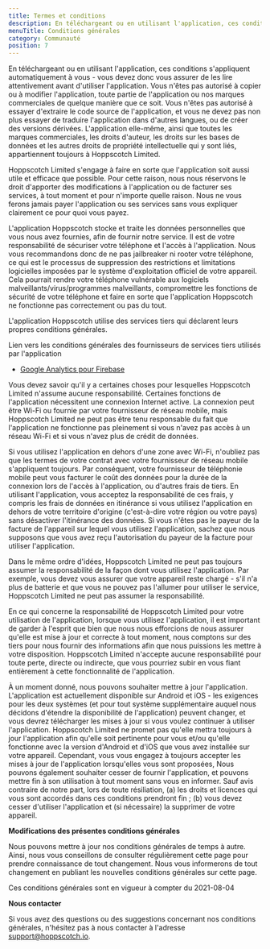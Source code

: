 ```yaml
---
title: Termes et conditions
description: En téléchargeant ou en utilisant l'application, ces conditions s'appliquent automatiquement à vous.
menuTitle: Conditions générales
category: Communauté
position: 7
---
```


En téléchargeant ou en utilisant l'application, ces conditions s'appliquent automatiquement à vous - vous devez donc vous assurer de les lire attentivement avant d'utiliser l'application. Vous n'êtes pas autorisé à copier ou à modifier l'application, toute partie de l'application ou nos marques commerciales de quelque manière que ce soit. Vous n'êtes pas autorisé à essayer d'extraire le code source de l'application, et vous ne devez pas non plus essayer de traduire l'application dans d'autres langues, ou de créer des versions dérivées. L'application elle-même, ainsi que toutes les marques commerciales, les droits d'auteur, les droits sur les bases de données et les autres droits de propriété intellectuelle qui y sont liés, appartiennent toujours à Hoppscotch Limited.

Hoppscotch Limited s'engage à faire en sorte que l'application soit aussi utile et efficace que possible. Pour cette raison, nous nous réservons le droit d'apporter des modifications à l'application ou de facturer ses services, à tout moment et pour n'importe quelle raison. Nous ne vous ferons jamais payer l'application ou ses services sans vous expliquer clairement ce pour quoi vous payez.

L'application Hoppscotch stocke et traite les données personnelles que vous nous avez fournies, afin de fournir notre service. Il est de votre responsabilité de sécuriser votre téléphone et l'accès à l'application. Nous vous recommandons donc de ne pas jailbreaker ni rooter votre téléphone, ce qui est le processus de suppression des restrictions et limitations logicielles imposées par le système d'exploitation officiel de votre appareil. Cela pourrait rendre votre téléphone vulnérable aux logiciels malveillants/virus/programmes malveillants, compromettre les fonctions de sécurité de votre téléphone et faire en sorte que l'application Hoppscotch ne fonctionne pas correctement ou pas du tout.

L'application Hoppscotch utilise des services tiers qui déclarent leurs propres conditions générales.

Lien vers les conditions générales des fournisseurs de services tiers utilisés par l'application

- [Google Analytics pour Firebase](https://firebase.google.com/terms/analytics)

Vous devez savoir qu'il y a certaines choses pour lesquelles Hoppscotch Limited n'assume aucune responsabilité. Certaines fonctions de l'application nécessitent une connexion Internet active. La connexion peut être Wi-Fi ou fournie par votre fournisseur de réseau mobile, mais Hoppscotch Limited ne peut pas être tenu responsable du fait que l'application ne fonctionne pas pleinement si vous n'avez pas accès à un réseau Wi-Fi et si vous n'avez plus de crédit de données.

Si vous utilisez l'application en dehors d'une zone avec Wi-Fi, n'oubliez pas que les termes de votre contrat avec votre fournisseur de réseau mobile s'appliquent toujours. Par conséquent, votre fournisseur de téléphonie mobile peut vous facturer le coût des données pour la durée de la connexion lors de l'accès à l'application, ou d'autres frais de tiers. En utilisant l'application, vous acceptez la responsabilité de ces frais, y compris les frais de données en itinérance si vous utilisez l'application en dehors de votre territoire d'origine (c'est-à-dire votre région ou votre pays) sans désactiver l'itinérance des données. Si vous n'êtes pas le payeur de la facture de l'appareil sur lequel vous utilisez l'application, sachez que nous supposons que vous avez reçu l'autorisation du payeur de la facture pour utiliser l'application.

Dans le même ordre d'idées, Hoppscotch Limited ne peut pas toujours assumer la responsabilité de la façon dont vous utilisez l'application. Par exemple, vous devez vous assurer que votre appareil reste chargé - s'il n'a plus de batterie et que vous ne pouvez pas l'allumer pour utiliser le service, Hoppscotch Limited ne peut pas assumer la responsabilité.

En ce qui concerne la responsabilité de Hoppscotch Limited pour votre utilisation de l'application, lorsque vous utilisez l'application, il est important de garder à l'esprit que bien que nous nous efforcions de nous assurer qu'elle est mise à jour et correcte à tout moment, nous comptons sur des tiers pour nous fournir des informations afin que nous puissions les mettre à votre disposition. Hoppscotch Limited n'accepte aucune responsabilité pour toute perte, directe ou indirecte, que vous pourriez subir en vous fiant entièrement à cette fonctionnalité de l'application.

À un moment donné, nous pouvons souhaiter mettre à jour l'application. L'application est actuellement disponible sur Android et iOS - les exigences pour les deux systèmes (et pour tout système supplémentaire auquel nous décidons d'étendre la disponibilité de l'application) peuvent changer, et vous devrez télécharger les mises à jour si vous voulez continuer à utiliser l'application. Hoppscotch Limited ne promet pas qu'elle mettra toujours à jour l'application afin qu'elle soit pertinente pour vous et/ou qu'elle fonctionne avec la version d'Android et d'iOS que vous avez installée sur votre appareil. Cependant, vous vous engagez à toujours accepter les mises à jour de l'application lorsqu'elles vous sont proposées, Nous pouvons également souhaiter cesser de fournir l'application, et pouvons mettre fin à son utilisation à tout moment sans vous en informer. Sauf avis contraire de notre part, lors de toute résiliation, (a) les droits et licences qui vous sont accordés dans ces conditions prendront fin ; (b) vous devez cesser d'utiliser l'application et (si nécessaire) la supprimer de votre appareil.

**Modifications des présentes conditions générales**

Nous pouvons mettre à jour nos conditions générales de temps à autre. Ainsi, nous vous conseillons de consulter régulièrement cette page pour prendre connaissance de tout changement. Nous vous informerons de tout changement en publiant les nouvelles conditions générales sur cette page.

Ces conditions générales sont en vigueur à compter du 2021-08-04

**Nous contacter**

Si vous avez des questions ou des suggestions concernant nos conditions générales, n'hésitez pas à nous contacter à l'adresse support@hoppscotch.io.
